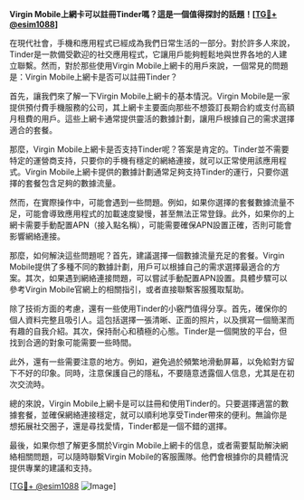 **Virgin Mobile上網卡可以註冊Tinder嗎？這是一個值得探討的話題！[[TG💪+ @esim1088](https://t.me/s/esim1088)]**

在現代社會，手機和應用程式已經成為我們日常生活的一部分。對於許多人來說，Tinder是一款備受歡迎的社交應用程式，它讓用戶能夠輕鬆地與世界各地的人建立聯繫。然而，對於那些使用Virgin Mobile上網卡的用戶來說，一個常見的問題是：Virgin Mobile上網卡是否可以註冊Tinder？

首先，讓我們來了解一下Virgin Mobile上網卡的基本情況。Virgin Mobile是一家提供預付費手機服務的公司，其上網卡主要面向那些不想簽訂長期合約或支付高額月租費的用戶。這些上網卡通常提供靈活的數據計劃，讓用戶根據自己的需求選擇適合的套餐。

那麼，Virgin Mobile上網卡是否支持Tinder呢？答案是肯定的。Tinder並不需要特定的運營商支持，只要你的手機有穩定的網絡連接，就可以正常使用該應用程式。Virgin Mobile上網卡提供的數據計劃通常足夠支持Tinder的運行，只要你選擇的套餐包含足夠的數據流量。

然而，在實際操作中，可能會遇到一些問題。例如，如果你選擇的套餐數據流量不足，可能會導致應用程式的加載速度變慢，甚至無法正常登錄。此外，如果你的上網卡需要手動配置APN（接入點名稱），可能需要確保APN設置正確，否則可能會影響網絡連接。

那麼，如何解決這些問題呢？首先，建議選擇一個數據流量充足的套餐。Virgin Mobile提供了多種不同的數據計劃，用戶可以根據自己的需求選擇最適合的方案。其次，如果遇到網絡連接問題，可以嘗試手動配置APN設置。具體步驟可以參考Virgin Mobile官網上的相關指引，或者直接聯繫客服獲取幫助。

除了技術方面的考慮，還有一些使用Tinder的小竅門值得分享。首先，確保你的個人資料完整且吸引人。這包括選擇一張清晰、正面的照片，以及撰寫一個簡潔而有趣的自我介紹。其次，保持耐心和積極的心態。Tinder是一個開放的平台，但找到合適的對象可能需要一些時間。

此外，還有一些需要注意的地方。例如，避免過於頻繁地滑動屏幕，以免給對方留下不好的印象。同時，注意保護自己的隱私，不要隨意透露個人信息，尤其是在初次交流時。

總的來說，Virgin Mobile上網卡是可以註冊和使用Tinder的。只要選擇適當的數據套餐，並確保網絡連接穩定，就可以順利地享受Tinder帶來的便利。無論你是想拓展社交圈子，還是尋找愛情，Tinder都是一個不錯的選擇。

最後，如果你想了解更多關於Virgin Mobile上網卡的信息，或者需要幫助解決網絡相關問題，可以隨時聯繫Virgin Mobile的客服團隊。他們會根據你的具體情況提供專業的建議和支持。

[[TG💪+ @esim1088](https://t.me/s/esim1088) ![Image](https://i.postimg.cc/4NQfJmqS/Snipaste-2025-05-13-00-14-12.png)]